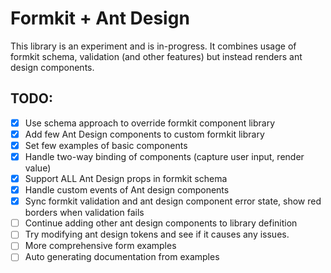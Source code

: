 # Formkit + Ant Design

This library is an experiment and is in-progress. It combines usage of formkit schema, validation (and other features) but instead renders ant design components.

## TODO:

-   [x] Use schema approach to override formkit component library
-   [x] Add few Ant Design components to custom formkit library
-   [x] Set few examples of basic components
-   [x] Handle two-way binding of components (capture user input, render value)
-   [x] Support ALL Ant Design props in formkit schema
-   [x] Handle custom events of Ant design components
-   [x] Sync formkit validation and ant design component error state, show red borders when validation fails
-   [ ] Continue adding other ant design components to library definition
-   [ ] Try modifying ant design tokens and see if it causes any issues.
-   [ ] More comprehensive form examples
-   [ ] Auto generating documentation from examples
